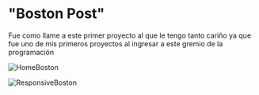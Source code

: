  <h1>"Boston Post"  </h1> 
  <p>Fue como llame a este primer proyecto al que le tengo tanto cariño ya que fue uno de mis primeros proyectos al ingresar a este gremio de la programación </p> 

![HomeBoston](https://github.com/EAristiguieta/Restaurant_Project/assets/147413490/b80ea8aa-424f-44df-b63e-547ddfb9fca7)

![ResponsiveBoston](https://github.com/EAristiguieta/Restaurant_Project/assets/147413490/07d145ce-6db1-465d-b186-d87376d9169f)
